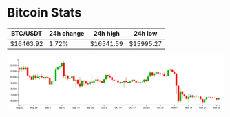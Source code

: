 # Bitcoin Stats

BTC/USDT|24h change|24h high|24h low|
|---|---|---|---|
|$16463.92|1.72%|$16541.59|$15995.27|

<img src="./chart.svg">
